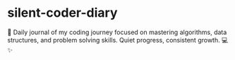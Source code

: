 # silent-coder-diary
📝 Daily journal of my coding journey focused on mastering algorithms, data structures, and problem solving skills.   Quiet progress, consistent growth. 💻✨
